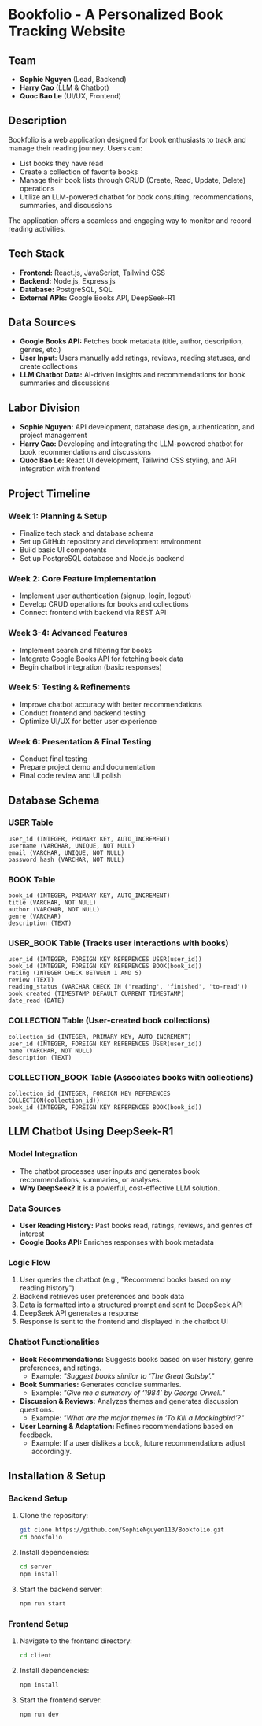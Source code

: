# Bookfolio - A Personalized Book Tracking Website

## Team
- **Sophie Nguyen** (Lead, Backend)
- **Harry Cao** (LLM & Chatbot)
- **Quoc Bao Le** (UI/UX, Frontend)

## Description
Bookfolio is a web application designed for book enthusiasts to track and manage their reading journey. Users can:
- List books they have read
- Create a collection of favorite books
- Manage their book lists through CRUD (Create, Read, Update, Delete) operations
- Utilize an LLM-powered chatbot for book consulting, recommendations, summaries, and discussions

The application offers a seamless and engaging way to monitor and record reading activities.

## Tech Stack
- **Frontend:** React.js, JavaScript, Tailwind CSS
- **Backend:** Node.js, Express.js
- **Database:** PostgreSQL, SQL
- **External APIs:** Google Books API, DeepSeek-R1

## Data Sources
- **Google Books API:** Fetches book metadata (title, author, description, genres, etc.)
- **User Input:** Users manually add ratings, reviews, reading statuses, and create collections
- **LLM Chatbot Data:** AI-driven insights and recommendations for book summaries and discussions

## Labor Division
- **Sophie Nguyen:** API development, database design, authentication, and project management
- **Harry Cao:** Developing and integrating the LLM-powered chatbot for book recommendations and discussions
- **Quoc Bao Le:** React UI development, Tailwind CSS styling, and API integration with frontend

## Project Timeline
### **Week 1: Planning & Setup**
- Finalize tech stack and database schema
- Set up GitHub repository and development environment
- Build basic UI components
- Set up PostgreSQL database and Node.js backend

### **Week 2: Core Feature Implementation**
- Implement user authentication (signup, login, logout)
- Develop CRUD operations for books and collections
- Connect frontend with backend via REST API

### **Week 3-4: Advanced Features**
- Implement search and filtering for books
- Integrate Google Books API for fetching book data
- Begin chatbot integration (basic responses)

### **Week 5: Testing & Refinements**
- Improve chatbot accuracy with better recommendations
- Conduct frontend and backend testing
- Optimize UI/UX for better user experience

### **Week 6: Presentation & Final Testing**
- Conduct final testing
- Prepare project demo and documentation
- Final code review and UI polish

## Database Schema
### **USER Table**
```
user_id (INTEGER, PRIMARY KEY, AUTO_INCREMENT)
username (VARCHAR, UNIQUE, NOT NULL)
email (VARCHAR, UNIQUE, NOT NULL)
password_hash (VARCHAR, NOT NULL)
```

### **BOOK Table**
```
book_id (INTEGER, PRIMARY KEY, AUTO_INCREMENT)
title (VARCHAR, NOT NULL)
author (VARCHAR, NOT NULL)
genre (VARCHAR)
description (TEXT)
```

### **USER_BOOK Table** (Tracks user interactions with books)
```
user_id (INTEGER, FOREIGN KEY REFERENCES USER(user_id))
book_id (INTEGER, FOREIGN KEY REFERENCES BOOK(book_id))
rating (INTEGER CHECK BETWEEN 1 AND 5)
review (TEXT)
reading_status (VARCHAR CHECK IN ('reading', 'finished', 'to-read'))
book_created (TIMESTAMP DEFAULT CURRENT_TIMESTAMP)
date_read (DATE)
```

### **COLLECTION Table** (User-created book collections)
```
collection_id (INTEGER, PRIMARY KEY, AUTO_INCREMENT)
user_id (INTEGER, FOREIGN KEY REFERENCES USER(user_id))
name (VARCHAR, NOT NULL)
description (TEXT)
```

### **COLLECTION_BOOK Table** (Associates books with collections)
```
collection_id (INTEGER, FOREIGN KEY REFERENCES COLLECTION(collection_id))
book_id (INTEGER, FOREIGN KEY REFERENCES BOOK(book_id))
```

## LLM Chatbot Using DeepSeek-R1
### **Model Integration**
- The chatbot processes user inputs and generates book recommendations, summaries, or analyses.
- **Why DeepSeek?** It is a powerful, cost-effective LLM solution.

### **Data Sources**
- **User Reading History:** Past books read, ratings, reviews, and genres of interest
- **Google Books API:** Enriches responses with book metadata

### **Logic Flow**
1. User queries the chatbot (e.g., "Recommend books based on my reading history")
2. Backend retrieves user preferences and book data
3. Data is formatted into a structured prompt and sent to DeepSeek API
4. DeepSeek API generates a response
5. Response is sent to the frontend and displayed in the chatbot UI

### **Chatbot Functionalities**
- **Book Recommendations:** Suggests books based on user history, genre preferences, and ratings.
  - Example: *"Suggest books similar to ‘The Great Gatsby’."*
- **Book Summaries:** Generates concise summaries.
  - Example: *"Give me a summary of ‘1984’ by George Orwell."*
- **Discussion & Reviews:** Analyzes themes and generates discussion questions.
  - Example: *"What are the major themes in ‘To Kill a Mockingbird’?"*
- **User Learning & Adaptation:** Refines recommendations based on feedback.
  - Example: If a user dislikes a book, future recommendations adjust accordingly.

## Installation & Setup
### **Backend Setup**
1. Clone the repository:
   ```sh
   git clone https://github.com/SophieNguyen113/Bookfolio.git
   cd bookfolio
   ```
2. Install dependencies:
   ```sh
   cd server
   npm install
   ```
3. Start the backend server:
   ```sh
   npm run start
   ```

### **Frontend Setup**
1. Navigate to the frontend directory:
   ```sh
   cd client
   ```
2. Install dependencies:
   ```sh
   npm install
   ```
3. Start the frontend server:
   ```sh
   npm run dev
   ```
